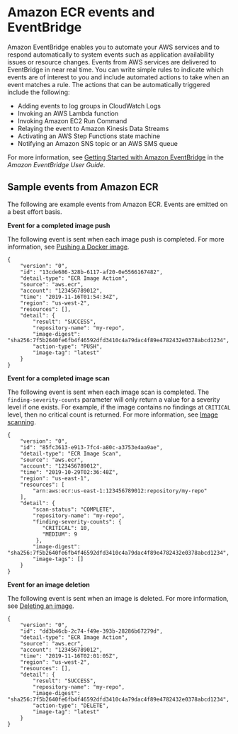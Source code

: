 # Amazon ECR events and EventBridge<a name="ecr-eventbridge"></a>

Amazon EventBridge enables you to automate your AWS services and to respond automatically to system events such as application availability issues or resource changes\. Events from AWS services are delivered to EventBridge in near real time\. You can write simple rules to indicate which events are of interest to you and include automated actions to take when an event matches a rule\. The actions that can be automatically triggered include the following:
+ Adding events to log groups in CloudWatch Logs
+ Invoking an AWS Lambda function
+ Invoking Amazon EC2 Run Command
+ Relaying the event to Amazon Kinesis Data Streams
+ Activating an AWS Step Functions state machine
+ Notifying an Amazon SNS topic or an AWS SMS queue

For more information, see [Getting Started with Amazon EventBridge](https://docs.aws.amazon.com/eventbridge/latest/userguide/eventbridge-getting-set-up.html) in the *Amazon EventBridge User Guide*\.

## Sample events from Amazon ECR<a name="ecr-eventbridge-bus"></a>

The following are example events from Amazon ECR\. Events are emitted on a best effort basis\.

**Event for a completed image push**

The following event is sent when each image push is completed\. For more information, see [Pushing a Docker image](docker-push-ecr-image.md)\.

```
{
    "version": "0",
    "id": "13cde686-328b-6117-af20-0e5566167482",
    "detail-type": "ECR Image Action",
    "source": "aws.ecr",
    "account": "123456789012",
    "time": "2019-11-16T01:54:34Z",
    "region": "us-west-2",
    "resources": [],
    "detail": {
        "result": "SUCCESS",
        "repository-name": "my-repo",
        "image-digest": "sha256:7f5b2640fe6fb4f46592dfd3410c4a79dac4f89e4782432e0378abcd1234",
        "action-type": "PUSH",
        "image-tag": "latest"
    }
}
```

**Event for a completed image scan**

The following event is sent when each image scan is completed\. The `finding-severity-counts` parameter will only return a value for a severity level if one exists\. For example, if the image contains no findings at `CRITICAL` level, then no critical count is returned\. For more information, see [Image scanning](image-scanning.md)\.

```
{
    "version": "0",
    "id": "85fc3613-e913-7fc4-a80c-a3753e4aa9ae",
    "detail-type": "ECR Image Scan",
    "source": "aws.ecr",
    "account": "123456789012",
    "time": "2019-10-29T02:36:48Z",
    "region": "us-east-1",
    "resources": [
        "arn:aws:ecr:us-east-1:123456789012:repository/my-repo"
    ],
    "detail": {
        "scan-status": "COMPLETE",
        "repository-name": "my-repo",
        "finding-severity-counts": {
	       "CRITICAL": 10,
	       "MEDIUM": 9
	     },
        "image-digest": "sha256:7f5b2640fe6fb4f46592dfd3410c4a79dac4f89e4782432e0378abcd1234",
        "image-tags": []
    }
}
```

**Event for an image deletion**

The following event is sent when an image is deleted\. For more information, see [Deleting an image](delete_image.md)\.

```
{
    "version": "0",
    "id": "dd3b46cb-2c74-f49e-393b-28286b67279d",
    "detail-type": "ECR Image Action",
    "source": "aws.ecr",
    "account": "123456789012",
    "time": "2019-11-16T02:01:05Z",
    "region": "us-west-2",
    "resources": [],
    "detail": {
        "result": "SUCCESS",
        "repository-name": "my-repo",
        "image-digest": "sha256:7f5b2640fe6fb4f46592dfd3410c4a79dac4f89e4782432e0378abcd1234",
        "action-type": "DELETE",
        "image-tag": "latest"
    }
}
```